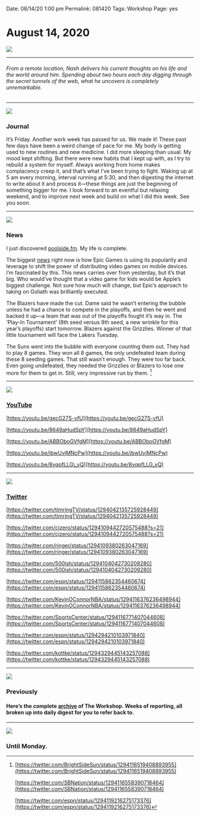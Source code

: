 
Date: 08/14/20 1:00 pm
Permalink: 081420
Tags: Workshop
Page: yes

# August 14, 2020

![](https://images.unsplash.com/photo-1597331139945-615efe8f4b04?ixlib=rb-1.2.1&q=80&fm=jpg&crop=entropy&cs=tinysrgb&dl=tengyart-TAvozmUCGfE-unsplash.jpg)

---- 

###### From a remote location, Nash delivers his current thoughts on his life and the world around him. Spending about two hours each day digging through the secret tunnels of the web, what he uncovers is completely unremarkable.

---- 

![](https://i.imgur.com/Us4cqfE.jpg)

### Journal

It’s Friday. Another work week has passed for us. We made it! These past few days have been a weird change of pace for me. My body is getting used to new routines and new medicine. I did more sleeping than usual. My mood kept shifting. But there were new habits that I kept up with, as I try to rebuild a system for myself. Always working from home makes complacency creep it, and that’s what I’ve been trying to fight. Waking up at 5 am every morning, interval running at 5:30, and then digesting the internet to write about it and process it—these things are just the beginning of something bigger for me. I look forward to an eventful but relaxing weekend, and to improve next week and build on what I did this week. See you soon.

---- 

![](https://images.unsplash.com/photo-1597404724428-d552734d823c?ixlib=rb-1.2.1&q=80&fm=jpg&crop=entropy&cs=tinysrgb&dl=ian-taylor-DOF0BSOQwZY-unsplash.jpg)

### News

I just discovered [poolside.fm](https://poolside.fm/). My life is complete.

The biggest [news](https://www.theverge.com/2020/8/14/21368504/fortnite-apple-google-app-store-brief-incomplete-timeline) right now is how Epic Games is using its popularity and leverage to shift the power of distributing video games on mobile devices. I’m fascinated by this. This news carries over from yesterday, but it’s that big. Who would’ve thought that a video game for kids would be Apple’s biggest challenge. Not sure how much will change, but Epic’s approach to taking on Goliath was brilliantly executed.

The Blazers have made the cut. Dame said he wasn’t entering the bubble unless he had a chance to compete in the playoffs, and then he went and backed it up—a team that was out of the playoffs fought it’s way in. The ‘Play-In Tournament’ (8th seed versus 9th seed, a new wrinkle for this year’s playoffs) start tomorrow. Blazers against the Grizzlies. Winner of that little tournament will face the Lakers Tuesday.

The Suns went into the bubble with everyone counting them out. They had to play 8 games. They won all 8 games, the only undefeated team during these 8 seeding games. That still wasn’t enough. They were too far back. Even going undefeated, they needed the Grizzlies or Blazers to lose one more for them to get in. Still, very impressive run by them. [^1]

---- 

![](https://i.imgur.com/M26mVTB.jpg)

### [YouTube](https://youtube.com/nashpdotcom)

[https://youtu.be/gecG27S-vfU](https://youtu.be/gecG27S-vfU)

[https://youtu.be/8649aHudSpY](https://youtu.be/8649aHudSpY)

[https://youtu.be/ABBOboGVfgM](https://youtu.be/ABBOboGVfgM)

[https://youtu.be/jbwUvjMNcPw](https://youtu.be/jbwUvjMNcPw)

[https://youtu.be/8yqpfLLG\_vQ](https://youtu.be/8yqpfLLG_vQ)

---- 

![](https://i.imgur.com/eDb0FxE.png)

### [Twitter](https://twitter.com/nashp)

[https://twitter.com/timringTV/status/1294042135725928449](https://twitter.com/timringTV/status/1294042135725928449)

[https://twitter.com/cjzero/status/1294109442720575488?s=21](https://twitter.com/cjzero/status/1294109442720575488?s=21)

[https://twitter.com/ringer/status/1294109380263047169](https://twitter.com/ringer/status/1294109380263047169)

[https://twitter.com/500ish/status/1294104042730209280](https://twitter.com/500ish/status/1294104042730209280)

[https://twitter.com/espn/status/1294115862354460674](https://twitter.com/espn/status/1294115862354460674)

[https://twitter.com/KevinOConnorNBA/status/1294116376236498944](https://twitter.com/KevinOConnorNBA/status/1294116376236498944)

[https://twitter.com/SportsCenter/status/1294116771407044608](https://twitter.com/SportsCenter/status/1294116771407044608)

[https://twitter.com/espn/status/1294294210103971840](https://twitter.com/espn/status/1294294210103971840)

[https://twitter.com/kottke/status/1294329445143257088](https://twitter.com/kottke/status/1294329445143257088)

---- 

![](https://images.unsplash.com/photo-1504711434969-e33886168f5c?ixlib=rb-1.2.1&q=80&fm=jpg&crop=entropy&cs=tinysrgb&dl=absolutvision-WYd_PkCa1BY-unsplash.jpg)

### Previously

#### Here’s the complete [archive](https://nashp.com/tagged/news) of The Workshop. Weeks of reporting, all broken up into daily digest for you to refer back to.

---- 

![](https://images.unsplash.com/photo-1597204305766-cddf3e2d5529?ixlib=rb-1.2.1&q=80&fm=jpg&crop=entropy&cs=tinysrgb&dl=bill-fairs-MFXNeLL5fm4-unsplash.jpg)

### Until Monday.

[^1]:	[https://twitter.com/BrightSideSun/status/1294116519408893955](https://twitter.com/BrightSideSun/status/1294116519408893955)

	[https://twitter.com/SBNation/status/1294116558390718464](https://twitter.com/SBNation/status/1294116558390718464)

	[https://twitter.com/espn/status/1294119216275173376](https://twitter.com/espn/status/1294119216275173376)